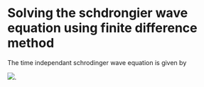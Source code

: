 # Solving the schdrongier wave equation using finite difference method 
The  time independant schrodinger wave equation is given by 

<img src="https://render.githubusercontent.com/render/math?math=\frac{-\hbar^2}{2m}\frac{d^2 \psi}{dx^2} + V(x)\psi = E\psi">.
